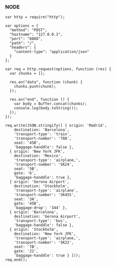 ### NODE

    var http = require("http");
    
    var options = {
      "method": "POST",
      "hostname": "127.0.0.1",
      "port": "8888",
      "path": "/",
      "headers": {
        "content-type": "application/json"
      }
    };
    
    var req = http.request(options, function (res) {
      var chunks = [];
    
      res.on("data", function (chunk) {
        chunks.push(chunk);
      });
    
      res.on("end", function () {
        var body = Buffer.concat(chunks);
        console.log(body.toString());
      });
    });
    
    req.write(JSON.stringify([ { origin: 'Madrid',
        destination: 'Barcelona',
        'transport-type': 'train',
        'transport-number': '78A',
        seat: '45B',
        'baggage-handdle': false },
      { origin: 'New York JFK',
        destination: 'Mexico',
        'transport-type': 'airplane,',
        'transport-number': 'SK24',
        seat: '5B',
        gate: '6',
        'baggage-handdle': true },
      { origin: 'Gerona Airport',
        destination: 'Stockholm',
        'transport-type': 'airplane',
        'transport-number': 'SK455',
        seat: '3A',
        gate: '45B',
        'baggage-drop': '344' },
      { origin: 'Barcelona',
        destination: 'Gerona Airport',
        'transport-type': 'bus',
        'baggage-handdle': false },
      { origin: 'Stockholm',
        destination: 'New York JFK',
        'transport-type': 'airplane,',
        'transport-number': 'SK22',
        seat: '7B',
        gate: '22',
        'baggage-handdle': true } ]));
    req.end();